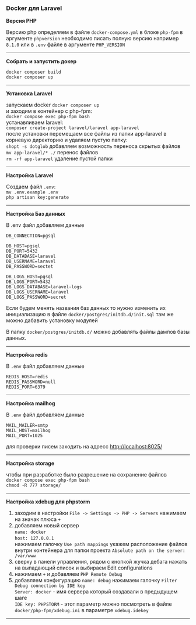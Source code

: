 ### Docker для Laravel

**Версия PHP**  

Версию php определяем в файле `docker-compose.yml` в блоке `php-fpm` в аргументе `phpversion`
необходимо писать полную версию например `8.1.0` или в `.env` файле в аргументе `PHP_VERSION`

***

**Собрать и запустить докер**  

`docker composer build`  
`docker composer up`  

***

**Установка Laravel**  

запускаем docker `docker composer up`  
и заходим в контейнер с php-fpm:  
`docker compose exec php-fpm bash`  
устанавливаем laravel:  
`composer create-project laravel/laravel app-laravel`  
после установки перемещаем все файлы из папки app-laravel в корневую директорию и удаляем пустую папку:  
`shopt -s dotglob` добавляем возможность переноса скрытых файлов  
`mv app-laravel/* ./` перенос файлов  
`rm -rf app-laravel` удаление пустой папки  

***

**Настройка Laravel**  

Создаем файл `.env`:  
`mv .env.example .env`  
`php artisan key:generate`

***

**Настройка Баз данных**

В .env файл добавляем данные
```
DB_CONNECTION=pgsql

DB_HOST=pgsql
DB_PORT=5432
DB_DATABASE=laravel
DB_USERNAME=laravel
DB_PASSWORD=sectet

DB_LOGS_HOST=pgsql
DB_LOGS_PORT=5432
DB_LOGS_DATABASE=laravel-logs
DB_LOGS_USERNAME=laravel
DB_LOGS_PASSWORD=secret
```
Если будем менять названия баз данных то нужно изменить их инициализацию
в файле `docker/postgres/initdb.d/init.sql` там же можно дабавить установку модулей

В папку `docker/postgres/initdb.d/` можно добавлять файлы дампов базы данных.

***

**Настройка redis**

В `.env` файл добавляем данные
```
REDIS_HOST=redis
REDIS_PASSWORD=null
REDIS_PORT=6379
```

***

**Настройка mailhog**

В `.env` файл добавляем данные
```
MAIL_MAILER=smtp
MAIL_HOST=mailhog
MAIL_PORT=1025
```

для проверки писем заходить на адресс <http://localhost:8025/>

***

**Настройка storage**

чтобы при разработке было разрешение на сохранение файлов  
`docker compose exec php-fpm bash`  
`chmod -R 777 storage/`  

***

**Настройка xdebug для phpstorm**  

1. заходим в настройки `File -> Settings -> PHP -> Servers` нажимаем на значак плюса `+`
2. добавляем новый сервер  
   `name: docker`  
   `host: 127.0.0.1`  
   нажимаем галочку `Use path mappings`
   укажем расположение файлов внутри контейнера для папки проекта `Absolute path on the server: /var/www`
3. сверху в панели управления, рядом с кнопкой жучка дебага нажать на выпадающий список и выбираем Edit configurations
4. нажимаем `+` и добавляем `PHP Remote Debug`
5. добавляем конфигурацию
   `name: debug`
   нажимаем галочку `Filter Debug connection by IDE key`  
   `Server: docker` - имя сервера который создавали в предыдущем шаге  
   `IDE key: PHPSTORM` - этот параметр можно посмотреть в файле `docker/php-fpm/xdebug.ini` в параметре `xdebug.idekey`

***

